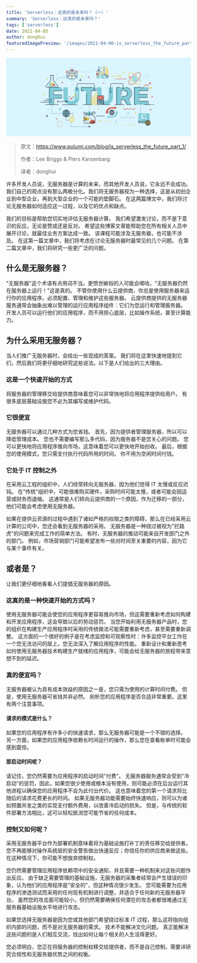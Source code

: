 ```yaml
---
title: 'Serverless：这真的是未来吗？（一）'
summary: 'Serverless：这真的是未来吗？'
tags: ['serverless']
date: 2021-04-05
author: donghui
featuredImagePreview: '/images/2021-04-06-is_serverless_the_future_part_1/future.jpg'
---
```


![cover](/images/2021-04-06-is_serverless_the_future_part_1/future.jpg)

> 原文：https://www.pulumi.com/blog/is_serverless_the_future_part_1/
>
> 作者：Lee Briggs & Piers Karsenbarg
>
> 译者：donghui


许多开发人员说，无服务器是计算的未来，而其他开发人员说，它永远不会成功。
我们自己的观点没有那么两极分化。我们将无服务器视为一种选择，这是从初创企业到中型企业，再到大型企业的一个可能的垫脚石。
在这两篇博文中，我们将讨论无服务器如何适应这一过程，以及它的优点和缺点。

我们的目标是帮助您切实地评估无服务器计算。
我们希望激发讨论，而不是下意识的反应，无论是赞成还是反对。
希望这些博客文章能帮助您在所有相关人员中展开讨论，就最佳业务方案达成一致。
该课程可能涉及无服务器，也可能不涉及。
在这第一篇文章中，我们将考虑在讨论无服务器时最常见的几个问题。
在第二篇文章中，我们将研究一些更广泛的问题。

## 什么是无服务器？
"无服务器"这个术语有点用词不当。更愤世嫉俗的人可能会嘀咕，"无服务器仍然在服务器上运行！"这是真的。
不管你使用什么云提供商，你总是使用服务器来运行你的应用程序。必须配置、管理和维护这些服务器。
云提供商提供的无服务器服务通常会抽象出难以管理的运行应用程序组件：它们为您运行和管理服务器。
开发人员可以运行他们的应用程序，而不用担心底层，比如操作系统，甚至计算能力。

## 为什么采用无服务器？
当人们推广无服务器时，会给出一些现成的答案。
我们将在这里快速地提到它们，然后我们将更仔细地研究这些说法。以下是人们给出的三大理由。

### 这是一个快速开始的方式
将服务器的管理移交给提供商意味着您可以非常快地将应用程序提供给用户。
有很多底层基础设施您不必为其编写或维护代码。

### 它很便宜
无服务器可以通过几种方式为您省钱。
首先，因为提供者管理服务器，所以可以降低管理成本。
您也不需要编写那么多代码，因为服务器不是您关心的问题。
您可以更快地将应用程序推向市场，这意味着您可以更快地开始创收。
最后，根据您的使用模式，您只需支付执行代码所用的时间。 你不用为空闲时间付钱。

### 它处于 IT 控制之外
在采用云工程的组织中，人们经常转向无服务器，因为他们觉得 IT 太慢或反应迟钝。
在"传统"组织中，可能很难购买硬件，采购时间可能太慢，或者可能会因运营或财务而退缩。
这通常是人们转向云提供商的一个原因，作为迁移的一部分，他们可能会考虑使用无服务器。

如果在提供云资源的过程中遇到了诸如严格的权限之类的障碍，那么在已经采用云计算的公司中，您还会看到无服务器的采用。
无服务器是一种绕过被视为"拦路虎"的问题来完成工作的简单方法。
有时，无服务器的推动可能来自开发部门之外的部门。
例如，市场营销部门可能希望发布一些对时间至关重要的内容，因为它与某个事件有关。

## 或者是？
让我们更仔细地看看人们提倡无服务器的原因。

### 这真的是一种快速开始的方式吗？
使用无服务器可能会使您的应用程序更容易推向市场，但这需要重新考虑如何构建和开发应用程序，这会导致以后的劳动惩罚。
当您开始利用无服务器产品时，您的组织在构建生产应用程序时采用的传统做法可能需要重新考虑，甚至需要重新调整。
这方面的一个很好的例子是在考虑监控和可观察性时：许多监控平台工作在一个您无法访问的层上，您无法深入了解应用程序的性能。
重新设计和重新思考如何使用无服务器技术构建生产就绪的应用程序，可能会给无服务器的旅程带来意想不到的延迟。

### 真的便宜吗？
无服务器被认为具有成本效益的原因之一是，您只需为使用的计算时间付费。
但是，使用无服务器可省钱并非必然。
剖析您的应用程序是否合适非常重要。这里有两个注意事项。

#### 请求的模式是什么？
如果您的应用程序有许多小的快速请求，那么无服务器可能是一个不错的选择。
另一方面，如果您的应用程序依赖长时间运行的操作，那么您在查看帐单时可能会感到震惊。

#### 那启动时间呢？
请记住，您仍然需要为应用程序的启动时间"付费"。
无服务器服务通常会受到"冷启动"的惩罚，因此，如果您很少使用或根本没有使用，则可能必须在后台运行其他进程以确保您的应用程序不会为此付出代价。
这也意味着您的第一个请求将比随后的请求花费更长的时间。
如果无服务器功能需要始终快速响应，则可以为诸如预置并发之类的实现支付额外费用，以改善冷启动的损失。
但是，与传统的软件部署方法相比，这可以轻松抵消您可能节省的任何成本。

### 控制又如何呢？
采用无服务器平台作为部署机制意味着将为基础设施打补丁的责任移交给提供者。
您不再能够对操作系统层的安全警告做出快速反应；你信任你的供应商来做这些。
在这种情况下，你可能不想放弃控制权。

您仍然需要管理应用程序依赖项中的安全通知，并且需要一种机制来对这些问题作出反应。
由于缺乏需要管理的基础设施，无服务器的采集者经常会产生错误的印象，认为他们的应用程序是"安全的"，但这种情况很少发生。
您可能需要为应用程序的渗透测试而采用的任何现有机制进行调整，并适合于任何新的无服务器平台。
虽然您的攻击面可能较小，但仍然需要确保任何潜在的攻击者都很难通过无服务器基础设施水平地进行攻击。

如果您选择无服务器是因为您或其他部门希望绕过标准 IT 过程，那么这将指向组织内部的问题，而不是对无服务器的需求。
技术不能解决文化问题。
真正能解决这些问题的是人们相互交流，找出如何让每个相关的人生活得更好。

您必须明白，您正在将服务器的控制权移交给提供者，而不是自己控制，需要详研究合规性和无服务器优势之间的权衡。
